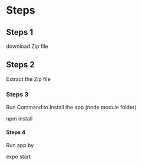 <h1>Steps</h1>
<h2>Steps 1</h2>
<p>download Zip file</p>
<h2 >Steps 2</h2>
<p>Extract the Zip file</p>
<h3>Steps 3</h3>
<p>Run Command to Install the app (node module folder) </p>
<p>npm install </p>
<h4>Steps 4</h4>
<p>Run app by </p>
<p>expo start </p>
